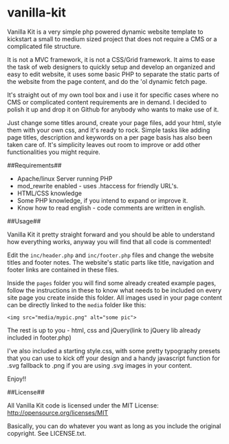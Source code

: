 vanilla-kit
===========

Vanilla Kit is a very simple php powered dynamic website template to kickstart a small to medium sized project that does not require a CMS or a complicated file structure.

It is not a MVC framework, it is not a CSS/Grid framework. It aims to ease the task of web designers to quickly setup and develop an organized and easy to edit website, it uses some basic PHP to separate the static parts of the website from the page content, and do the 'ol dynamic fetch page.

It's straight out of my own tool box and i use it for specific cases where no CMS or complicated content requirements are in demand. I decided to polish it up and drop it on Github for anybody who wants to make use of it.

Just change some titles around, create your page files, add your html, style them with your own css, and it's ready to rock. Simple tasks like adding page titles, description and keywords on a per page basis has also been taken care of. It's simplicity leaves out room to improve or add other functionalities you might require.

##Requirements##

- Apache/linux Server running PHP
- mod_rewrite enabled - uses .htaccess for friendly URL's.
- HTML/CSS knowledge
- Some PHP knowledge, if you intend to expand or improve it.
- Know how to read english - code comments are written in english.

##Usage##

Vanilla Kit it pretty straight forward and you should be able to understand how everything works, anyway you will find that all code is commented!

Edit the `inc/header.php` and `inc/footer.php` files and change the website titles and footer notes. The website's static parts like title, navigation and footer links are contained in these files.

Inside the `pages` folder you will find some already created example pages, follow the instructions in these to know what needs to be included on every site page you create inside this folder. All images used in your page content can be directly linked to the `media` folder like this:

	<img src="media/mypic.png" alt="some pic">

The rest is up to you - html, css and jQuery(link to jQuery lib already included in footer.php)

I've also included a starting style.css, with some pretty typography presets that you can use to kick off your design and a handy javascript function  for .svg fallback to .png if you are using .svg images in your content.

Enjoy!!

##License##

All Vanilla Kit code is licensed under the MIT License: http://opensource.org/licenses/MIT

Basically, you can do whatever you want as long as you include the original copyright. See LICENSE.txt.
